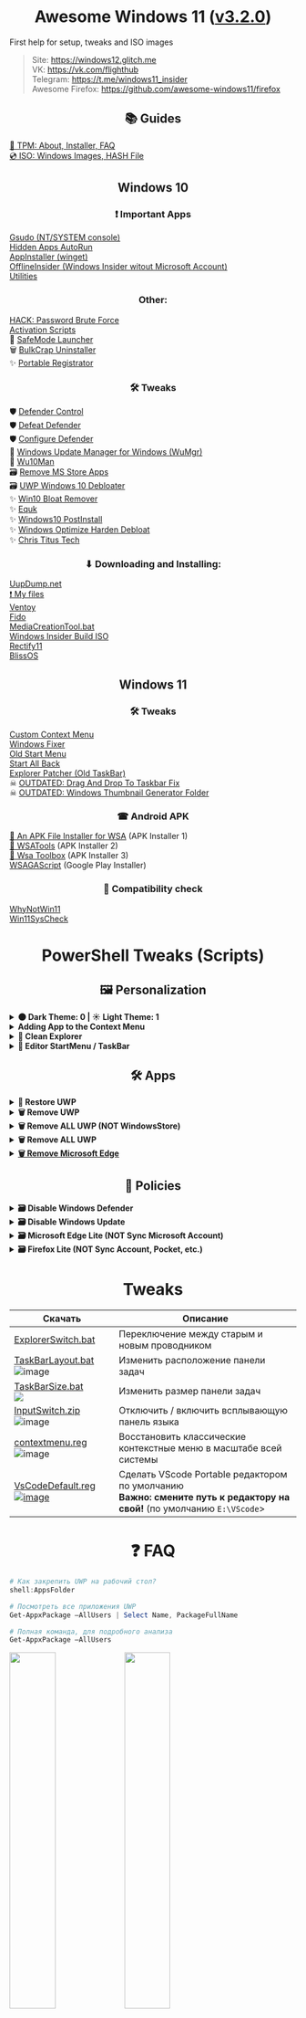 <h1 align="center">Awesome Windows 11 (<a href="https://github.com/awesome-windows11/windows11/releases/tag/3.2.0">v3.2.0</a>)</h1>

First help for setup, tweaks and ISO images

> Site: https://windows12.glitch.me
> <br>
> VK: https://vk.com/flighthub
> <br>
> Telegram: https://t.me/windows11_insider
> <br>
> Awesome Firefox: https://github.com/awesome-windows11/firefox

<h2 align="center">📚 Guides</h2>

[💽 TPM: About, Installer, FAQ](https://github.com/awesome-windows11/windows11/wiki/%F0%9F%92%BD-TPM)
<br>
[💿 ISO: Windows Images, HASH File](https://github.com/awesome-windows11/windows11/wiki/%F0%9F%92%BF-ISO)

<h2 align="center">Windows 10</h2>

<h3 align="center">❗ Important Apps</h3>

[Gsudo (NT/SYSTEM console)](https://github.com/gerardog/gsudo)
<br>
[Hidden Apps AutoRun](https://www.nirsoft.net/utils/whatinstartup-x64.zip)
<br>
[AppInstaller (winget)](https://github.com/microsoft/winget-cli)
<br>
[OfflineInsider (Windows Insider witout Microsoft Account)](https://github.com/abbodi1406/offlineinsiderenroll)
<br>
[Utilities](https://github.com/farag2/Utilities)

<h3 align="center">Other:</h3>

[HACK: Password Brute Force](https://github.com/InfosecMatter/Minimalistic-offensive-security-tools)
<br>
[Activation Scripts](https://github.com/massgravel/Microsoft-Activation-Scripts)
<br>
🧰 [SafeMode Launcher](https://www.sordum.org/12964/safe-mode-launcher-v1-1/)
<br>
🗑 [BulkCrap Uninstaller](https://github.com/Klocman/Bulk-Crap-Uninstaller)
<br>
✨ [Portable Registrator](https://github.com/SiL3NC3/PortableRegistrator)

<h3 align="center">🛠 Tweaks</h3>

🛡 [Defender Control](https://www.sordum.org/files/downloads.php?st-defender-control)
<br>
🛡 [Defeat Defender](https://github.com/swagkarna/Defeat-Defender-V1.2)
<br>
🛡 [Configure Defender](https://github.com/AndyFul/ConfigureDefender)
<br>
🔄 [Windows Update Manager for Windows (WuMgr)](https://github.com/DavidXanatos/wumgr)
<br>
🔄 [Wu10Man](https://github.com/WereDev/Wu10Man)
<br>
🗃 [Remove MS Store Apps](https://github.com/Digressive/Remove-MS-Store-Apps)
<br>
🗃 [UWP Windows 10 Debloater](https://github.com/Sycnex/Windows10Debloater)
<br>
✨ [Win10 Bloat Remover](https://github.com/Fs00/Win10BloatRemover)
<br>
✨ [Equk](https://github.com/equk/windows)
<br>
✨ [Windows10 PostInstall](https://github.com/r33int/Windows10-Postinstall)
<br>
✨ [Windows Optimize Harden Debloat](https://github.com/simeononsecurity/Windows-Optimize-Harden-Debloat/blob/master/sos-optimize-windows.ps1)
<br>
✨ [Chris Titus Tech](https://github.com/ChrisTitusTech/win10script)



<h3 align="center">⬇ Downloading and Installing:</h3>

[UupDump.net](https://proxied.uupdump.net)
<br>
[❗ My files](https://filedn.eu/lFS6h5cBEsru02lgr5VwkTJ)
<br>
[Ventoy](https://github.com/ventoy/Ventoy)
<br>
[Fido](https://github.com/pbatard/Fido)
<br>
[MediaCreationTool.bat](https://gist.github.com/AveYo/c74dc774a8fb81a332b5d65613187b15)
<br>
[Windows Insider Build ISO](https://www.microsoft.com/en-us/software-download/windowsinsiderpreviewiso)
<br>
[Rectify11](https://rectify.vercel.app)
<br>
[BlissOS](https://blissos.org/index.html)

<h2 align="center">Windows 11</h2>

<h3 align="center">🛠 Tweaks</h3>

[Custom Context Menu](https://github.com/ikas-mc/ContextMenuForWindows11)
<br>
[Windows Fixer](https://github.com/99natmar99/Windows-11-Fixer)
<br>
[Old Start Menu](https://github.com/bbmaster123/10SM)
<br>
[Start All Back](https://www.startallback.com/)
<br>
[Explorer Patcher (Old TaskBar)](https://github.com/valinet/ExplorerPatcher)
<br>
☠ [OUTDATED: Drag And Drop To Taskbar Fix](https://github.com/HerMajestyDrMona/Windows11DragAndDropToTaskbarFix)
<br>
☠ [OUTDATED: Windows Thumbnail Generator Folder](https://github.com/hahagu/WindowsThumbnailGenerator) 
<br>

<h3 align="center">☎ Android APK</h3>

[📱 An APK File Installer for WSA](https://www.microsoft.com/ru-ru/p/apk-file-installer/9mvvjldmwpsg#activetab=pivot:overviewtab) (APK Installer 1)
<br>
[📱 WSATools](https://www.microsoft.com/en-us/p/app/9n4p75dxl6fg) (APK Installer 2)
<br>
[📱 Wsa Toolbox](https://github.com/voletro/wsa-toolbox) (APK Installer 3)
<br>
[WSAGAScript](https://github.com/ADeltaX/WSAGAScript) (Google Play Installer)

<h3 align="center">🔔 Compatibility check</h3>

[WhyNotWin11](https://github.com/rcmaehl/WhyNotWin11)
<br>
[Win11SysCheck](https://github.com/mq1n/Win11SysCheck)

<h1 align="center">PowerShell Tweaks (Scripts)</h1>

<h2 align="center">🖼 Personalization</h2>

<details><summary><b>🌑 Dark Theme: 0 | ☀️ Light Theme: 1</b></summary>
  
  ```cmd
  reg add "HKEY_CURRENT_USER\Software\Microsoft\Windows\CurrentVersion\Themes\Personalize" /v AppsUseLightTheme /t REG_DWORD /d 0 /f
  reg add "HKEY_CURRENT_USER\Software\Microsoft\Windows\CurrentVersion\Themes\Personalize" /v SystemUsesLightTheme /t REG_DWORD /d 0 /f
  reg add "HKEY_CURRENT_USER\Software\Microsoft\Windows\CurrentVersion\Themes\Personalize" /v EnableTransparency /t REG_DWORD /d 1 /f
  pause
  ```
</details>

<details><summary><b>Adding App to the Context Menu</b></summary>
  
  ```cmd
  reg add "HKEY_CLASSES_ROOT\Directory\Background\VScode" /ve /d "&VScode" /f
  pause
  ```
</details>

<details><summary><b>🧹 Clean Explorer</b></summary>
  
  ```powershell
  echo 3D Objects
  reg add "HKEY_LOCAL_MACHINE\SOFTWARE\Microsoft\Windows\CurrentVersion\Explorer\FolderDescriptions\{31C0DD25-9439-4F12-BF41-7FF4EDA38722}\PropertyBag" /v ThisPCPolicy /t REG_SZ /d Hide /f
  reg add "HKEY_LOCAL_MACHINE\SOFTWARE\Wow6432Node\Microsoft\Windows\CurrentVersion\Explorer\FolderDescriptions\{31C0DD25-9439-4F12-BF41-7FF4EDA38722}\PropertyBag" /v ThisPCPolicy /t REG_SZ /d Hide /f
  echo Videos
  reg add "HKEY_LOCAL_MACHINE\SOFTWARE\Microsoft\Windows\CurrentVersion\Explorer\FolderDescriptions\{35286a68-3c57-41a1-bbb1-0eae73d76c95}\PropertyBag" /v ThisPCPolicy /t REG_SZ /d Hide /f
  reg add "HKEY_LOCAL_MACHINE\SOFTWARE\Wow6432Node\Microsoft\Windows\CurrentVersion\Explorer\FolderDescriptions\{35286a68-3c57-41a1-bbb1-0eae73d76c95}\PropertyBag" /v ThisPCPolicy /t REG_SZ /d Hide /f
  echo Documents
  reg add "HKEY_LOCAL_MACHINE\SOFTWARE\Microsoft\Windows\CurrentVersion\Explorer\FolderDescriptions\{f42ee2d3-909f-4907-8871-4c22fc0bf756}\PropertyBag" /v ThisPCPolicy /t REG_SZ /d Hide /f
  reg add "HKEY_LOCAL_MACHINE\SOFTWARE\Wow6432Node\Microsoft\Windows\CurrentVersion\Explorer\FolderDescriptions\{f42ee2d3-909f-4907-8871-4c22fc0bf756}\PropertyBag" /v ThisPCPolicy /t REG_SZ /d Hide /f
  echo Downloads
  reg add "HKEY_LOCAL_MACHINE\SOFTWARE\Microsoft\Windows\CurrentVersion\Explorer\FolderDescriptions\{7d83ee9b-2244-4e70-b1f5-5393042af1e4}\PropertyBag" /v ThisPCPolicy /t REG_SZ /d Hide /f
  reg add "HKEY_LOCAL_MACHINE\SOFTWARE\Wow6432Node\Microsoft\Windows\CurrentVersion\Explorer\FolderDescriptions\{7d83ee9b-2244-4e70-b1f5-5393042af1e4}\PropertyBag" /v ThisPCPolicy /t REG_SZ /d Hide /f
  echo Images
  reg add "HKEY_LOCAL_MACHINE\SOFTWARE\Microsoft\Windows\CurrentVersion\Explorer\FolderDescriptions\{0ddd015d-b06c-45d5-8c4c-f59713854639}\PropertyBag" /v ThisPCPolicy /t REG_SZ /d Hide /f
  reg add "HKEY_LOCAL_MACHINE\SOFTWARE\Wow6432Node\Microsoft\Windows\CurrentVersion\Explorer\FolderDescriptions\{0ddd015d-b06c-45d5-8c4c-f59713854639}\PropertyBag" /v ThisPCPolicy /t REG_SZ /d Hide /f
  echo Music
  reg add "HKEY_LOCAL_MACHINE\SOFTWARE\Microsoft\Windows\CurrentVersion\Explorer\FolderDescriptions\{a0c69a99-21c8-4671-8703-7934162fcf1d}\PropertyBag" /v ThisPCPolicy /t REG_SZ /d Hide /f
  reg add "HKEY_LOCAL_MACHINE\SOFTWARE\Wow6432Node\Microsoft\Windows\CurrentVersion\Explorer\FolderDescriptions\{a0c69a99-21c8-4671-8703-7934162fcf1d}\PropertyBag" /v ThisPCPolicy /t REG_SZ /d Hide /f
  echo Desktop
  reg add "HKEY_LOCAL_MACHINE\SOFTWARE\Microsoft\Windows\CurrentVersion\Explorer\FolderDescriptions\{B4BFCC3A-DB2C-424C-B029-7FE99A87C641}\PropertyBag" /v ThisPCPolicy /t REG_SZ /d Hide /f
  reg add "HKEY_LOCAL_MACHINE\SOFTWARE\Wow6432Node\Microsoft\Windows\CurrentVersion\Explorer\FolderDescriptions\{B4BFCC3A-DB2C-424C-B029-7FE99A87C641}\PropertyBag" /v ThisPCPolicy /t REG_SZ /d Hide /f
  taskkill /F /IM explorer.exe
  start explorer.exe
  pause
  ```
</details>

<details><summary><b>🎨 Editor StartMenu / TaskBar</b></summary>

StartMenu Global:
  ```cmd
  C:\ProgramData\Microsoft\Windows\Start Menu\Programs
  ```

StartMenu Local:
  ```cmd
  %UserProfile%\AppData\Roaming\Microsoft\Windows\Start Menu\Programs
  ```
Taskbar:
  ```cmd
  %UserProfile%\AppData\Roaming\Microsoft\Internet Explorer\Quick Launch\User Pinned\TaskBar
  ```

</details>

<h2 align="center">🛠 Apps</h2>

<details><summary><b>🔽 Restore UWP</b></summary>
  
  **WindowsStore**
  ```powershell
  Get-AppXPackage *WindowsStore* -AllUsers | Foreach {Add-AppxPackage -DisableDevelopmentMode -Register “$($_.InstallLocation)\AppXManifest.xml”}
  ```
  OR
  ```powershell
  wsreset.exe -i
  ```

  **AppInstaller (winget)**
  ```powershell
  Get-AppXPackage *AppInstaller* -AllUsers | Foreach {Add-AppxPackage -DisableDevelopmentMode -Register “$($_.InstallLocation)\AppXManifest.xml”}
  ```

  **WindowsTerminal**
  ```powershell
  Get-AppXPackage *WindowsTerminal* -AllUsers | Foreach {Add-AppxPackage -DisableDevelopmentMode -Register “$($_.InstallLocation)\AppXManifest.xml”}
  ```

  **Notepad**
  ```powershell
  Get-AppXPackage *Notepad* -AllUsers | Foreach {Add-AppxPackage -DisableDevelopmentMode -Register “$($_.InstallLocation)\AppXManifest.xml”}
  ```

  **Gadgets**
  ```powershell
  Get-AppXPackage *Windows.Client.WebExperience* -AllUsers | Foreach {Add-AppxPackage -DisableDevelopmentMode -Register “$($_.InstallLocation)\AppXManifest.xml”}
  ```
</details>

<details><summary><b>🗑 Remove UWP</b></summary>
  
  **WindowsPhone**
  ```powershell
  Get-AppxPackage *YourPhone* | Remove-AppxPackage
  Get-AppxPackage -allusers *YourPhone* | Remove-AppxPackage
  Get-AppxProvisionedPackage –online | where-object {$_.packagename –like "*YourPhone*"} | Remove-AppxProvisionedPackage –online
  ```

  **AppInstaller (winget)**
  ```powershell
  Get-AppxPackage *AppInstaller* | Remove-AppxPackage
  Get-AppxPackage -allusers *AppInstaller* | Remove-AppxPackage
  Get-AppxProvisionedPackage –online | where-object {$_.packagename –like "*AppInstaller*"} | Remove-AppxProvisionedPackage –online
  ```

  **WindowsTerminal**
  ```powershell
  Get-AppxPackage *WindowsTerminal* | Remove-AppxPackage
  Get-AppxPackage -allusers *WindowsTerminal* | Remove-AppxPackage
  Get-AppxProvisionedPackage –online | where-object {$_.packagename –like "*WindowsTerminal*"} | Remove-AppxProvisionedPackage –online
  ```

  **Notepad**
  ```powershell
  Get-AppxPackage *Notepad* | Remove-AppxPackage
  Get-AppxPackage -allusers *Notepad* | Remove-AppxPackage
  Get-AppxProvisionedPackage –online | where-object {$_.packagename –like "*Notepad*"} | Remove-AppxProvisionedPackage –online
  ```

  **Gadgets**
  ```powershell
  Get-AppxPackage *Windows.Client.WebExperience* | Remove-AppxPackage
  Get-AppxPackage -allusers *Windows.Client.WebExperience* | Remove-AppxPackage
  Get-AppxProvisionedPackage –online | where-object {$_.packagename –like "*Windows.Client.WebExperience*"} | Remove-AppxProvisionedPackage –online
  ```
</details>


<details><summary><b>🗑 Remove ALL UWP (NOT WindowsStore)</b></summary>
  
  ```powershell
  Get-AppxPackage -AllUsers | where-object {$_.name –notlike "*store*"} | Remove-AppxPackage
  ```
</details>

<details><summary><b>🗑 Remove ALL UWP</b></summary>
  
  ```powershell
  Get-AppxPackage | Remove-AppxPackage
  ```
</details>

<details><summary><b><a href="https://github.com/awesome-windows11/windows11/blob/main/remove_edge.bat">🗑 Remove Microsoft Edge</a></b></summary>
  
  ![image](https://user-images.githubusercontent.com/86190960/149354515-9eda8fc4-9b4e-4d3c-ba5f-5e42e62ef562.png)
  ![image](https://user-images.githubusercontent.com/86190960/149354515-9eda8fc4-9b4e-4d3c-ba5f-5e42e62ef562.png)
  ![image](https://user-images.githubusercontent.com/86190960/149354585-d467a0fe-60db-4a9b-82a6-20ea0f40934e.png)
</details>

<h2 align="center">📜 Policies</h2>

<details><summary><b>🗃 Disable Windows Defender</b></summary>

  Source: https://admx.help/HKLM/Software/Policies
  ```powershell
  echo "Disable Windows Defender"
  reg add "HKEY_LOCAL_MACHINE\SOFTWARE\Policies\Microsoft\Windows Defender" /v DisableAntiSpyware /t REG_DWORD /d 1 /f
  reg add "HKEY_LOCAL_MACHINE\SOFTWARE\Policies\Microsoft\Windows Defender" /v DisableRealtimeMonitoring /t REG_DWORD /d 1 /f
  reg add "HKEY_LOCAL_MACHINE\SOFTWARE\Policies\Microsoft\Windows Defender" /v DisableAntiVirus /t REG_DWORD /d 1 /f
  reg add "HKEY_LOCAL_MACHINE\SOFTWARE\Policies\Microsoft\Windows Defender" /v DisableSpecialRunningModes /t REG_DWORD /d 1 /f
  reg add "HKEY_LOCAL_MACHINE\SOFTWARE\Policies\Microsoft\Windows Defender" /v DisableRoutinelyTakingAction /t REG_DWORD /d 1 /f
  reg add "HKEY_LOCAL_MACHINE\SOFTWARE\Policies\Microsoft\Windows Defender" /v ServiceKeepAlive /t REG_DWORD /d 0 /f
  echo "Disable RealTimeProtection"
  reg add "HKEY_LOCAL_MACHINE\SOFTWARE\Policies\Microsoft\Windows Defender\Real-Time Protection" /v DisableBehaviorMonitoring /t REG_DWORD /d 1 /f
  echo "Disable AccessProtection"
  reg add "HKEY_LOCAL_MACHINE\SOFTWARE\Policies\Microsoft\Windows Defender\Real-Time Protection" /v DisableOnAccessProtection /t REG_DWORD /d 1 /f
  echo "Disable ScanProcess"
  reg add "HKEY_LOCAL_MACHINE\SOFTWARE\Policies\Microsoft\Windows Defender\Real-Time Protection" /v DisableScanOnRealtimeEnable /t REG_DWORD /d 1 /f
  echo "Disable ScanDownloadFiles"
  reg add "HKEY_LOCAL_MACHINE\SOFTWARE\Policies\Microsoft\Windows Defender\Real-Time Protection" /v DisableIOAVProtection /t REG_DWORD /d 1 /f
  echo "Disable VirusNotification"
  reg add "HKEY_LOCAL_MACHINE\SOFTWARE\Policies\Microsoft\Windows Defender\Real-Time Protection" /v DisableRealtimeMonitoring /t REG_DWORD /d 1 /f
  echo "Disable AppControl (Windows Store)"
  reg add "HKEY_LOCAL_MACHINE\SOFTWARE\Policies\Microsoft\Windows Defender\SmartScreen" /v ConfigureAppInstallControlEnabled /t REG_DWORD /d 0 /f
  reg add "HKEY_LOCAL_MACHINE\SOFTWARE\Policies\Microsoft\Windows Defender\Signature Updates" /v ForceUpdateFromMU /t REG_DWORD /d 0 /f
  reg add "HKEY_LOCAL_MACHINE\SOFTWARE\Policies\Microsoft\Windows Defender\Spynet" /v DisableBlockAtFirstSeen /t REG_DWORD /d 1 /f
  echo "Disable TamperProtection"
  reg add "HKEY_LOCAL_MACHINE\SOFTWARE\Microsoft\Windows Defender\Features" /v TamperProtection /t REG_DWORD /d 0 /f
  reg add "HKEY_LOCAL_MACHINE\SOFTWARE\Microsoft\Windows Defender" /v ServiceStartStates /t REG_DWORD /d 1 /f
  reg add "HKEY_LOCAL_MACHINE\SOFTWARE\Microsoft\Windows Defender" /v DisableAntiSpyware /t REG_DWORD /d 1 /f
  reg add "HKEY_LOCAL_MACHINE\SOFTWARE\Microsoft\Windows Defender" /v DisableAntiVirus /t REG_DWORD /d 1 /f
  ```
</details>

<details><summary><b>🗃 Disable Windows Update</b></summary>

  ```powershell
  echo "Disable OS Upgrade"
  reg add "HKEY_LOCAL_MACHINE\SOFTWARE\Policies\Microsoft\Windows\WindowsUpdate" /v DisableOSUpgrade /t REG_DWORD /d 1 /f
  echo "Disable Scanning, Downloading and Installing Updates"
  reg add "HKEY_LOCAL_MACHINE\SOFTWARE\Policies\Microsoft\Windows\WindowsUpdate" /v SetDisableUXWUAccess /t REG_DWORD /d 1 /f
  echo "Disable AutoUpdate"
  reg add "HKEY_LOCAL_MACHINE\SOFTWARE\Policies\Microsoft\Windows\WindowsUpdate\AU" /v NoAutoUpdate /t REG_DWORD /d 1 /f
  echo "Enable NotificationUpdate"
  reg add "HKEY_LOCAL_MACHINE\SOFTWARE\Policies\Microsoft\Windows\WindowsUpdate\AU" /v AUOptions /t REG_DWORD /d 2 /f
  echo "Scheduled Every Day (AUOptions = 4!)"
  reg add "HKEY_LOCAL_MACHINE\SOFTWARE\Policies\Microsoft\Windows\WindowsUpdate\AU" /v ScheduledInstallDay /t REG_DWORD /d 0 /f
  echo "Scheduled Time Hour (0 -> 23)"
  reg add "HKEY_LOCAL_MACHINE\SOFTWARE\Policies\Microsoft\Windows\WindowsUpdate\AU" /v ScheduledInstallTime /t REG_DWORD /d 3 /f
  echo "Disable AutoInstall Drivers"
  reg add "HKEY_LOCAL_MACHINE\SOFTWARE\Microsoft\Windows\CurrentVersion\DriverSearching" /v SearchOrderConfig /t REG_DWORD /d 0 /f
  ```
</details>

<details><summary><b>🗃 Microsoft Edge Lite (NOT Sync Microsoft Account)</b></summary>
  
  ```powershell
  reg add "HKEY_LOCAL_MACHINE\SOFTWARE\Policies\Microsoft\Edge" /v SyncDisabled /t REG_DWORD /d 1 /f
  reg add "HKEY_LOCAL_MACHINE\SOFTWARE\Policies\Microsoft\Edge" /v BrowserSignin /t REG_DWORD /d 0 /f
  reg add "HKEY_LOCAL_MACHINE\SOFTWARE\Policies\Microsoft\Edge" /v NewSmartScreenLibraryEnabled /t REG_DWORD /d 0 /f
  reg add "HKEY_LOCAL_MACHINE\SOFTWARE\Policies\Microsoft\Edge" /v SmartScreenEnabled /t REG_DWORD /d 0 /f
  reg add "HKEY_LOCAL_MACHINE\SOFTWARE\Policies\Microsoft\Edge" /v SmartScreenPuaEnabled /t REG_DWORD /d 0 /f
  reg add "HKEY_LOCAL_MACHINE\SOFTWARE\Policies\Microsoft\Edge" /v StartupBoostEnabled /t REG_DWORD /d 0 /f
  reg add "HKEY_LOCAL_MACHINE\SOFTWARE\Policies\Microsoft\Edge" /v BingAdsSuppression /t REG_DWORD /d 1 /f
  reg add "HKEY_LOCAL_MACHINE\SOFTWARE\Policies\Microsoft\Edge" /v BackgroundModeEnabled /t REG_DWORD /d 0 /f
  reg add "HKEY_LOCAL_MACHINE\SOFTWARE\Policies\Microsoft\Edge" /v ComponentUpdatesEnabled /t REG_DWORD /d 0 /f
  reg add "HKEY_LOCAL_MACHINE\SOFTWARE\Policies\Microsoft\Edge" /v EdgeShoppingAssistantEnabled /t REG_DWORD /d 0 /f
  reg add "HKEY_LOCAL_MACHINE\SOFTWARE\Policies\Microsoft\Edge" /v ForceGoogleSafeSearch /t REG_DWORD /d 1 /f
  reg add "HKEY_LOCAL_MACHINE\SOFTWARE\Policies\Microsoft\Edge" /v MAUEnabled /t REG_DWORD /d 0 /f
  reg add "HKEY_LOCAL_MACHINE\SOFTWARE\Policies\Microsoft\EdgeUpdate" /v AutoUpdateCheckPeriodMinutes /t REG_DWORD /d 0 /f
  reg add "HKEY_LOCAL_MACHINE\SOFTWARE\Policies\Microsoft\EdgeUpdate" /v UpdateDefault /t REG_DWORD /d 0 /f
  reg add "HKEY_LOCAL_MACHINE\SOFTWARE\Policies\Microsoft\EdgeUpdate" /v UpdatePolicy /t REG_DWORD /d 0 /f
  reg add "HKEY_LOCAL_MACHINE\SOFTWARE\Microsoft" /v DoNotUpdateToEdgeWithChromium /t REG_DWORD /d 1 /f
  pause
  ```
</details>

<details><summary><b>🗃 Firefox Lite (NOT Sync Account, Pocket, etc.)</b></summary>
  
  https://github.com/awesome-windows11/firefox#-policiesjson
</details>

<h1 align="center">Tweaks</h1>

| Скачать | Описание |
| -------- | --------- |
| [ExplorerSwitch.bat](https://awesome-windows11.github.io/windows11/explorerswitch.bat) | Переключение между старым и новым проводником
| [TaskBarLayout.bat](https://awesome-windows11.github.io/windows11/%D1%82%D0%B2%D0%B8%D0%BA%D0%B8/TaskBarLayout.bat) ![image](https://user-images.githubusercontent.com/86190960/149355038-60bd0c3e-cec0-4ca7-bab3-16bccfa4d597.png)  | Изменить расположение панели задач
| [TaskBarSize.bat](https://awesome-windows11.github.io/windows11/%D1%82%D0%B2%D0%B8%D0%BA%D0%B8/TaskBarSize.bat) <a href="https://user-images.githubusercontent.com/86190960/122673593-bfbee800-d1d9-11eb-8af7-aece6bea23d7.png"> <br> <img src="https://i.ibb.co/7X4680R/122673593-bfbee800-d1d9-11eb-8af7-aece6bea23d7.png"></a> | Изменить размер панели задач |
| [InputSwitch.zip](https://awesome-windows11.github.io/windows11/%D1%82%D0%B2%D0%B8%D0%BA%D0%B8/InputSwitch.zip) <br> ![image](https://user-images.githubusercontent.com/86190960/149355219-377f3d65-d638-4937-bfa7-69e24332eab3.png) | Отключить / включить всплывающую панель языка
| [contextmenu.reg](https://github.com/awesome-windows11/windows11/blob/df7d30d80c1cf5fac49b5c3517000cebae5e0d5d/windows_tweaker.reg#L73) <br> ![image](https://user-images.githubusercontent.com/86190960/124923114-d26f5480-e002-11eb-8935-ea1d777d8425.png) | Восстановить классические контекстные меню в масштабе всей системы
| [VsCodeDefault.reg](https://awesome-windows11.github.io/windows11/твики/vscodedefault.reg) <br> <a href="https://imgbb.com/"><img src="https://i.ibb.co/vYgZ5WH/image.png" alt="image" border="0"></a> | Сделать VScode Portable редактором по умолчанию <br> **Важно: смените путь к редактору на свой!** (по умолчанию `E:\VScode`>

<h1 align="center">❓ FAQ</h1>

```powershell
# Как закрепить UWP на рабочий стол?
shell:AppsFolder
```
```powershell
# Посмотреть все приложения UWP
Get-AppxPackage –AllUsers | Select Name, PackageFullName
```
```powershell
# Полная команда, для подробного анализа
Get-AppxPackage –AllUsers
```
<img width="40%" src="https://user-images.githubusercontent.com/86190960/125692295-e047e2fd-1fc8-414f-860c-4e12deec2bc3.png"></img><img width="40%" src="https://user-images.githubusercontent.com/86190960/125692307-e8b3f2d6-55c7-48c5-bb2e-c642afeb20bb.png"></img>

## Как исправить кракозябры?
<a href="https://user-images.githubusercontent.com/86190960/122917450-b57e2480-d366-11eb-9e2b-96925e556b59.png"><img src="https://i.ibb.co/DWHgjcw/image.png" alt="image" border="0"></a>

Включите русский язык по умолчанию в Параметры -> "Time&Language" -> "Language" -> "Administrative language settings" -> "Язык программ, не поддерживающих Юникод" -> "Изменить язык системы..." -> "Russia"

<a href="https://user-images.githubusercontent.com/86190960/122917560-d5ade380-d366-11eb-80fd-be4a6f7c57f3.png"><img src="https://i.ibb.co/NC6vGdt/image.png" alt="image" border="0"></a> 
<a href="https://user-images.githubusercontent.com/86190960/122917570-d8103d80-d366-11eb-9164-a6fbbf415a90.png"><img src="https://i.ibb.co/5knF8qh/image.png" alt="image" border="0"></a>
<a href="https://user-images.githubusercontent.com/86190960/122917584-db0b2e00-d366-11eb-8793-96259bac5965.png"><img src="https://i.ibb.co/mbY4RHH/image.png" alt="image" border="0"></a>

## Как посмотреть последние файлы открытые на ПК?
```
%UserProfile%\AppData\Roaming\Microsoft\Windows\Recent
```
## Как включить режим бога панель управления (GodMode?)
Создайте папку с именем:
```
Settings.{ED7BA470-8E54-465E-825C-99712043E01C}
```
## Как сменить диск MBR в GPT (или наоборот) без потери данных?
Используйте инструмент [pwfree9.iso](https://1drv.ms/u/s!AhusSLWjGpTDhHVVw3iu3wpvNCh4)
<br>
1) Запишите ISO образ на флешку
2) Загрузитесь с неё и выберите нужные диски 

Инструкция: https://youtu.be/CQ0DUd1kyDs?t=133

<h1 align="center">🔗 Links</h1>

- https://changewindows.org/timeline/pc

Реестр проводника:
- http://www.rusdoc.ru/material/os/win/reestr.shtml
- https://ss64.com/nt/syntax-reghacks.html
- http://centaz.narod.ru/winwork2.html

Памятка по командной строке (cmd.exe):
- https://ab57.ru/cmdlist.html
- https://renenyffenegger.ch/notes/Windows
- https://admx.help
- 
<h1 align="center">🖼 Wallpaper</h1>

[Windows 11 обои скачать](https://filedn.eu/lFS6h5cBEsru02lgr5VwkTJ/Windows%2011%20Files/wallpaper/)

Стандартно обои хранятся по пути:
```
C:\Windows\Web
```
![image](https://user-images.githubusercontent.com/86190960/122684534-8785cc80-d20e-11eb-850b-84054ad55fd3.png)

<h1 align="center">🎨 Icons</h1>

[Пак всех иконок из Windows 11](https://filedn.eu/lFS6h5cBEsru02lgr5VwkTJ/Windows%2011%20Files/icons/)
<br>
[shell32.dll](https://filedn.eu/lFS6h5cBEsru02lgr5VwkTJ/Windows%2011%20Files/icons/shell32.dll) - оригинальный файл из папки System32 в Windows 11

<a href="https://ibb.co/48GyYLn"><img src="https://i.ibb.co/48GyYLn/122690033-9d57b980-d22f-11eb-951b-887765151e81.png" alt="122690033-9d57b980-d22f-11eb-951b-887765151e81"></a>

<h1 align="center">Stats</h1>

[![Stargazers over time](https://starchart.cc/awesome-windows11/windows11.svg)](https://starchart.cc/awesome-windows11/windows11)

